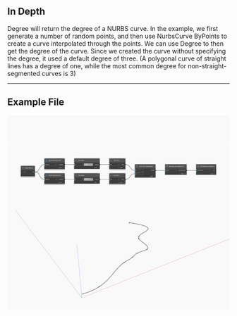 ## In Depth
Degree will return the degree of a NURBS curve. In the example, we first generate a number of random points, and then use NurbsCurve ByPoints to create a curve interpolated through the points. We can use Degree to then get the degree of the curve. Since we created the curve without specifying the degree, it used a default degree of three. (A polygonal curve of straight lines has a degree of one, while the most common degree for non-straight-segmented curves is 3)
___
## Example File

![Degree](./Autodesk.DesignScript.Geometry.NurbsCurve.Degree_img.jpg)

